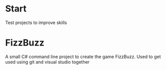 # Start
Test projects to improve skills

# FizzBuzz
A small C# command line project to create the game FizzBuzz. Used to get used using git and visual studio together
